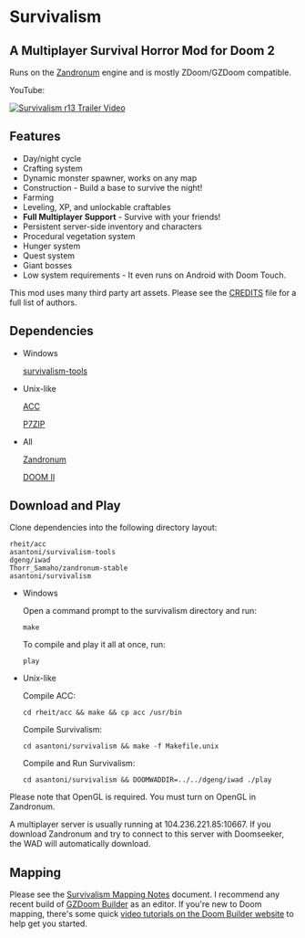 # Survivalism
## A Multiplayer Survival Horror Mod for Doom 2
Runs on the [Zandronum](http://www.zandronum.com) engine and is mostly ZDoom/GZDoom compatible.


YouTube:

[![Survivalism r13 Trailer Video](http://img.youtube.com/vi/ZM7FsSJpVac/0.jpg)](http://www.youtube.com/watch?v=ZM7FsSJpVac)

## Features

- Day/night cycle
- Crafting system
- Dynamic monster spawner, works on any map
- Construction - Build a base to survive the night!
- Farming
- Leveling, XP, and unlockable craftables
- **Full Multiplayer Support** - Survive with your friends!
- Persistent server-side inventory and characters
- Procedural vegetation system
- Hunger system
- Quest system
- Giant bosses
- Low system requirements - It even runs on Android with Doom Touch.

This mod uses many third party art assets. Please see the [CREDITS](src/CREDITS) file for a full list of authors.

## Dependencies

- Windows

  [survivalism-tools](https://www.github.com/asantoni/survivalism-tools)

- Unix-like

  [ACC](http://www.github.com/rheit/acc)

  [P7ZIP](http://p7zip.sourceforge.net)

- All

  [Zandronum](https://bitbucket.org/Torr_Samaho/zandronum-stable)

  [DOOM II](https://github.com/dgeng/iwad)


## Download and Play

Clone dependencies into the following directory layout:
```
rheit/acc
asantoni/survivalism-tools
dgeng/iwad
Thorr_Samaho/zandronum-stable
asantoni/survivalism
```

- Windows

  Open a command prompt to the survivalism directory and run:

  `make`

  To compile and play it all at once, run:

  `play`

- Unix-like

  Compile ACC:

  `cd rheit/acc && make && cp acc /usr/bin`

  Compile Survivalism:

  `cd asantoni/survivalism && make -f Makefile.unix`

  Compile and Run Survivalism:

  `cd asantoni/survivalism && DOOMWADDIR=../../dgeng/iwad ./play`

Please note that OpenGL is required. You must turn on OpenGL in Zandronum.

A multiplayer server is usually running at 104.236.221.85:10667. If you download Zandronum and try to connect to this server with Doomseeker, the WAD will automatically download.

## Mapping

Please see the [Survivalism Mapping Notes](Surivalism%20Mapping%20Notes.txt) document. I recommend any recent build of [GZDoom Builder](http://devbuilds.drdteam.org/doombuilder2-gzdb/) as an editor. If you're new to Doom mapping, there's some quick [video tutorials on the Doom Builder website](http://doombuilder.com/index.php?p=tutorials) to help get you started.
